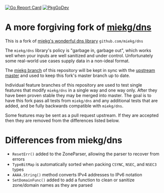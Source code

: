 [![Go Report Card](https://goreportcard.com/badge/github.com/lanrat/dns)](https://goreportcard.com/report/lanrat/dns)
[![PkgGoDev](https://pkg.go.dev/badge/github.com/lanrat/dns)](https://pkg.go.dev/github.com/lanrat/dns)

# A more forgiving fork of [miekg/dns](https://github.com/miekg/dns)

This is a fork of [miekg's wonderful dns library](https://github.com/miekg/dns) `github.com/miekg/dns`

The `miekg/dns` library's policy is "garbage in, garbage out", which works well when your inputs are well sanitized and under control. Unfortunately some real-world use cases supply data in a non-ideal format.

The [miekg branch](https://github.com/lanrat/dns/tree/miekg) of this repository will be kept in sync with the [upstream master](https://github.com/miekg/dns/tree/master) and used to keep this fork's master branch up to date.

Individual feature branches of this repository are used to test single features that modify `miekg/dns` in a single way and one way only. After they have been proven stable they may be merged into master. The goal is to have this fork pass all tests from `miekg/dns` and any additional tests that are added, and be fully backwards compatible with `miekg/dns`.

Some features may be sent as a pull request upstream. If they are accepted then they are removed from the differences listed below.

# Differences from miekg/dns

 * `ResetErr()` added to the ZoneParser, allowing the parser to recover from errors
 * `TypeBitMap` is automatically sorted when packing `CSYNC`, `NSEC`, and `NSEC3` types
 * `AAAA.String()` method converts IPv4 addresses to IPv6 notation
 * `SetDomainFunc()` added to add a function to clean or sanitize zone/domain names as they are parsed
